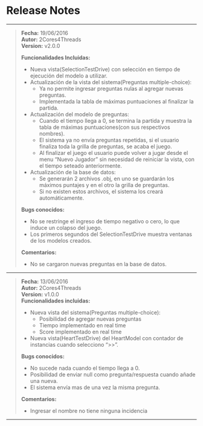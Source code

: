 # Release Notes #

----------

> **Fecha:** 19/06/2016  
> **Autor:** 2Cores4Threads  
> **Version:** v2.0.0  
> 
> **Funcionalidades Incluidas:**  
> 
> - Nueva vista(SelectionTestDrive) con selección en tiempo de ejecución del modelo a utilizar.  
> - Actualización de la vista del sistema(Preguntas multiple-choice):  
> 	- Ya no permite ingresar preguntas nulas al agregar nuevas preguntas.  
> 	- Implementada la tabla de máximas puntuaciones al finalizar la partida.  
> - Actualización del modelo de preguntas:  
> 	- Cuando el tiempo llega a 0, se termina la partida y muestra la tabla de máximas puntuaciones(con sus respectivos nombres).  
> 	- El sistema ya no envía preguntas repetidas, si el usuario finaliza toda la grilla de preguntas, se acaba el juego.  
> 	- Al finalizar el juego el usuario puede volver a jugar desde el menu “Nuevo Jugador” sin necesidad de reiniciar la vista, con el tiempo seteado anteriormente.  
> - Actualización de la base de datos:
> 	- Se generarán 2 archivos .obj, en uno se guardarán los máximos puntajes y en el otro la grilla de preguntas.  
> 	- Si no existen estos archivos, el sistema los creará automáticamente.  
> 
> **Bugs conocidos:**  
> 
> - No se restringe el ingreso de tiempo negativo o cero, lo que induce un colapso del juego.  
> - Los primeros segundos del SelectionTestDrive muestra ventanas de los modelos creados.  
> 
> **Comentarios:**  
> 
> - No se cargaron nuevas preguntas en la base de datos.


----------


> **Fecha:** 13/06/2016  
> **Autor:** 2Cores4Threads  
> **Version:** v1.0.0  
> **Funcionalidades incluidas:**  
> 
> - Nueva vista del sistema(Preguntas multiple-choice):
> 	- Posibilidad de agregar nuevas preguntas  
> 	- Tiempo implementado en real time  
> 	- Score implementado en real time
> - Nueva vista(HeartTestDrive) del HeartModel con contador de instancias cuando selecciono “>>”.  
> 
> **Bugs conocidos:**  
> 
> - No sucede nada cuando el tiempo llega a 0.  
> - Posibilidad de enviar null como pregunta/respuesta cuando añade una nueva.  
> - El sistema envía mas de una vez la misma pregunta.  
> 
> **Comentarios:**  
> 
> - Ingresar el nombre no tiene ninguna incidencia

----------

